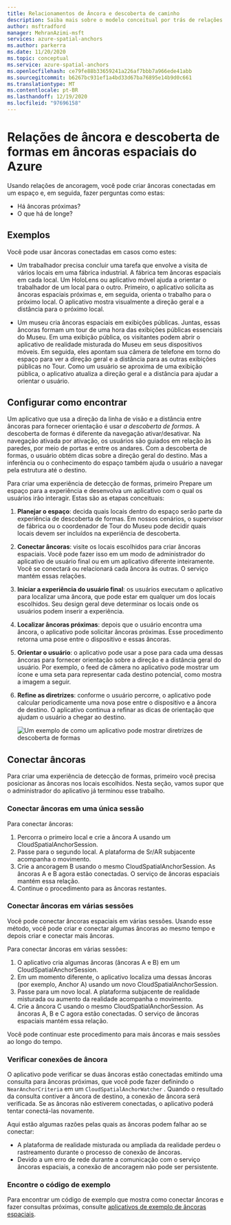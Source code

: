 ```yaml
---
title: Relacionamentos de Âncora e descoberta de caminho
description: Saiba mais sobre o modelo conceitual por trás de relações de ancoragem. Aprenda a conectar âncoras dentro de um espaço e a usar a API próxima para atender a um cenário de descoberta de formas.
author: msftradford
manager: MehranAzimi-msft
services: azure-spatial-anchors
ms.author: parkerra
ms.date: 11/20/2020
ms.topic: conceptual
ms.service: azure-spatial-anchors
ms.openlocfilehash: ce79fe88b33659241a226af7bbb7a966ede41abb
ms.sourcegitcommit: b6267bc931ef1a4bd33d67ba76895e14b9d0c661
ms.translationtype: MT
ms.contentlocale: pt-BR
ms.lasthandoff: 12/19/2020
ms.locfileid: "97696158"
---
```

# <a name="anchor-relationships-and-way-finding-in-azure-spatial-anchors"></a>Relações de âncora e descoberta de formas em âncoras espaciais do Azure

Usando relações de ancoragem, você pode criar âncoras conectadas em um espaço e, em seguida, fazer perguntas como estas:

* Há âncoras próximas?
* O que há de longe?

## <a name="examples"></a>Exemplos

Você pode usar âncoras conectadas em casos como estes:

* Um trabalhador precisa concluir uma tarefa que envolve a visita de vários locais em uma fábrica industrial. A fábrica tem âncoras espaciais em cada local. Um HoloLens ou aplicativo móvel ajuda a orientar o trabalhador de um local para o outro. Primeiro, o aplicativo solicita as âncoras espaciais próximas e, em seguida, orienta o trabalho para o próximo local. O aplicativo mostra visualmente a direção geral e a distância para o próximo local.

* Um museu cria âncoras espaciais em exibições públicas. Juntas, essas âncoras formam um tour de uma hora das exibições públicas essenciais do Museu. Em uma exibição pública, os visitantes podem abrir o aplicativo de realidade misturada do Museu em seus dispositivos móveis. Em seguida, eles apontam sua câmera de telefone em torno do espaço para ver a direção geral e a distância para as outras exibições públicas no Tour. Como um usuário se aproxima de uma exibição pública, o aplicativo atualiza a direção geral e a distância para ajudar a orientar o usuário.

## <a name="set-up-way-finding"></a>Configurar como encontrar

Um aplicativo que usa a direção da linha de visão e a distância entre âncoras para fornecer orientação é usar *a descoberta de formas*. A descoberta de formas é diferente da navegação ativar/desativar. Na navegação ativada por ativação, os usuários são guiados em relação às paredes, por meio de portas e entre os andares. Com a descoberta de formas, o usuário obtém dicas sobre a direção geral do destino. Mas a inferência ou o conhecimento do espaço também ajuda o usuário a navegar pela estrutura até o destino.

Para criar uma experiência de detecção de formas, primeiro Prepare um espaço para a experiência e desenvolva um aplicativo com o qual os usuários irão interagir. Estas são as etapas conceituais:

1. **Planejar o espaço**: decida quais locais dentro do espaço serão parte da experiência de descoberta de formas. Em nossos cenários, o supervisor de fábrica ou o coordenador de Tour do Museu pode decidir quais locais devem ser incluídos na experiência de descoberta.
2. **Conectar âncoras**: visite os locais escolhidos para criar âncoras espaciais. Você pode fazer isso em um modo de administrador do aplicativo de usuário final ou em um aplicativo diferente inteiramente. Você se conectará ou relacionará cada âncora às outras. O serviço mantém essas relações.
3. **Iniciar a experiência do usuário final**: os usuários executam o aplicativo para localizar uma âncora, que pode estar em qualquer um dos locais escolhidos. Seu design geral deve determinar os locais onde os usuários podem inserir a experiência.
4. **Localizar âncoras próximas**: depois que o usuário encontra uma âncora, o aplicativo pode solicitar âncoras próximas. Esse procedimento retorna uma pose entre o dispositivo e essas âncoras.
5. **Orientar o usuário**: o aplicativo pode usar a pose para cada uma dessas âncoras para fornecer orientação sobre a direção e a distância geral do usuário. Por exemplo, o feed de câmera no aplicativo pode mostrar um ícone e uma seta para representar cada destino potencial, como mostra a imagem a seguir.
6. **Refine as diretrizes**: conforme o usuário percorre, o aplicativo pode calcular periodicamente uma nova pose entre o dispositivo e a âncora de destino. O aplicativo continua a refinar as dicas de orientação que ajudam o usuário a chegar ao destino.

    ![Um exemplo de como um aplicativo pode mostrar diretrizes de descoberta de formas](./media/meeting-spot.png)

## <a name="connect-anchors"></a>Conectar âncoras

Para criar uma experiência de detecção de formas, primeiro você precisa posicionar as âncoras nos locais escolhidos. Nesta seção, vamos supor que o administrador do aplicativo já terminou esse trabalho.

### <a name="connect-anchors-in-a-single-session"></a>Conectar âncoras em uma única sessão

Para conectar âncoras:

1. Percorra o primeiro local e crie a âncora A usando um CloudSpatialAnchorSession.
2. Passe para o segundo local. A plataforma de Sr/AR subjacente acompanha o movimento.
3. Crie a ancoragem B usando o mesmo CloudSpatialAnchorSession. As âncoras A e B agora estão conectadas. O serviço de âncoras espaciais mantém essa relação.
4. Continue o procedimento para as âncoras restantes.

### <a name="connect-anchors-in-multiple-sessions"></a>Conectar âncoras em várias sessões

Você pode conectar âncoras espaciais em várias sessões. Usando esse método, você pode criar e conectar algumas âncoras ao mesmo tempo e depois criar e conectar mais âncoras.

Para conectar âncoras em várias sessões:

1. O aplicativo cria algumas âncoras (âncoras A e B) em um CloudSpatialAnchorSession.
2. Em um momento diferente, o aplicativo localiza uma dessas âncoras (por exemplo, Anchor A) usando um novo CloudSpatialAnchorSession.
3. Passe para um novo local. A plataforma subjacente de realidade misturada ou aumento da realidade acompanha o movimento.
4. Crie a âncora C usando o mesmo CloudSpatialAnchorSession. As âncoras A, B e C agora estão conectadas. O serviço de âncoras espaciais mantém essa relação.

Você pode continuar este procedimento para mais âncoras e mais sessões ao longo do tempo.

### <a name="verify-anchor-connections"></a>Verificar conexões de âncora

O aplicativo pode verificar se duas âncoras estão conectadas emitindo uma consulta para âncoras próximas, que você pode fazer definindo o `NearAnchorCriteria` em um `CloudSpatialAnchorWatcher` . Quando o resultado da consulta contiver a âncora de destino, a conexão de âncora será verificada. Se as âncoras não estiverem conectadas, o aplicativo poderá tentar conectá-las novamente.

Aqui estão algumas razões pelas quais as âncoras podem falhar ao se conectar:

* A plataforma de realidade misturada ou ampliada da realidade perdeu o rastreamento durante o processo de conexão de âncoras.
* Devido a um erro de rede durante a comunicação com o serviço âncoras espaciais, a conexão de ancoragem não pode ser persistente.

### <a name="find-sample-code"></a>Encontre o código de exemplo

Para encontrar um código de exemplo que mostra como conectar âncoras e fazer consultas próximas, consulte [aplicativos de exemplo de âncoras espaciais](https://github.com/Azure/azure-spatial-anchors-samples).
